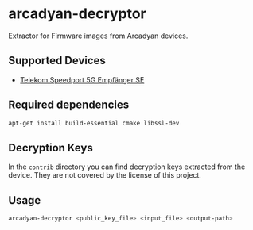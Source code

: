 # arcadyan-decryptor

Extractor for Firmware images from Arcadyan devices.


## Supported Devices

 - [Telekom Speedport 5G Empfänger SE](http://firmware.acs.t-online.de/tftpboot/cpe/DT5GR2A/DTAG-CPE-Information.xml)


## Required dependencies

```bash
apt-get install build-essential cmake libssl-dev
```


## Decryption Keys

In the `contrib` directory you can find decryption keys extracted from the device.
They are not covered by the license of this project.


## Usage

```bash
arcadyan-decryptor <public_key_file> <input_file> <output-path>
```
